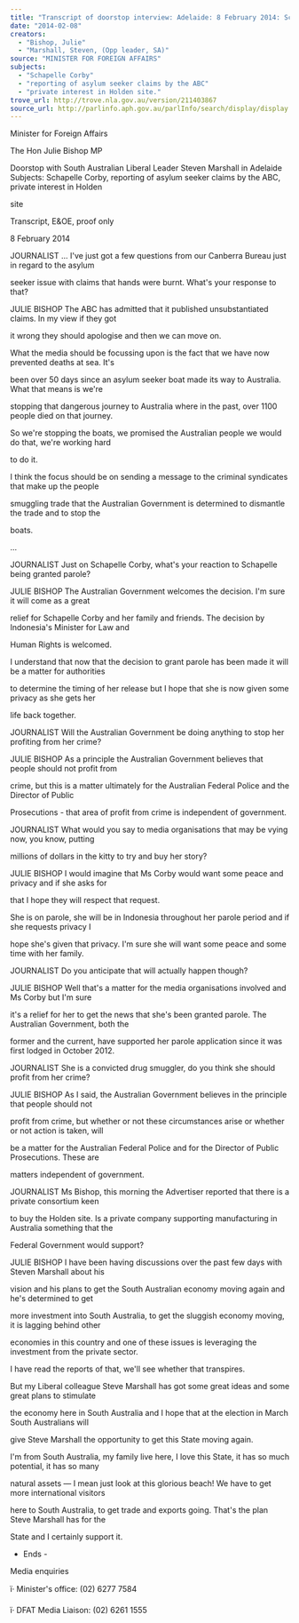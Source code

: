 ```yaml
---
title: "Transcript of doorstop interview: Adelaide: 8 February 2014: Schapelle Corby; reporting of asylum seeker claims by the ABC; private interest in Holden site."
date: "2014-02-08"
creators:
  - "Bishop, Julie"
  - "Marshall, Steven, (Opp leader, SA)"
source: "MINISTER FOR FOREIGN AFFAIRS"
subjects:
  - "Schapelle Corby"
  - "reporting of asylum seeker claims by the ABC"
  - "private interest in Holden site."
trove_url: http://trove.nla.gov.au/version/211403867
source_url: http://parlinfo.aph.gov.au/parlInfo/search/display/display.w3p;query=Id%3A%22media/pressrel/2991210%22
---
```


 Minister for Foreign Affairs 

 The Hon Julie Bishop MP 

 Doorstop with South Australian Liberal Leader  Steven Marshall in Adelaide  Subjects: Schapelle Corby, reporting of asylum seeker claims by the ABC, private interest in Holden 

 site 

 Transcript, E&OE, proof only 

 8 February 2014 

 JOURNALIST ... I've just got a few questions from our Canberra Bureau just in regard to the asylum 

 seeker issue with claims that hands were burnt. What's your response to that?  

 JULIE BISHOP The ABC has admitted that it published unsubstantiated claims. In my view if they got 

 it wrong they should apologise and then we can move on.  

 What the media should be focussing upon is the fact that we have now prevented deaths at sea. It's 

 been over 50 days since an asylum seeker boat made its way to Australia. What that means is we're 

 stopping that dangerous journey to Australia where in the past, over 1100 people died on that journey. 

 So we're stopping the boats, we promised the Australian people we would do that, we're working hard 

 to do it.  

 I think the focus should be on sending a message to the criminal syndicates that make up the people 

 smuggling trade that the Australian Government is determined to dismantle the trade and to stop the 

 boats.  

 ...  

 JOURNALIST Just on Schapelle Corby, what's your reaction to Schapelle being granted parole?  

 JULIE BISHOP The Australian Government welcomes the decision. I'm sure it will come as a great 

 relief for Schapelle Corby and her family and friends. The decision by Indonesia's Minister for Law and 

 Human Rights is welcomed.  

 I understand that now that the decision to grant parole has been made it will be a matter for authorities 

 to determine the timing of her release but I hope that she is now given some privacy as she gets her 

 life back together.  

 JOURNALIST Will the Australian Government be doing anything to stop her profiting from her crime?  

 JULIE BISHOP As a principle the Australian Government believes that people should not profit from 

 crime, but this is a matter ultimately for the Australian Federal Police and the Director of Public 

 Prosecutions - that area of profit from crime is independent of government.  

 JOURNALIST What would you say to media organisations that may be vying now, you know, putting 

 millions of dollars in the kitty to try and buy her story?  

 JULIE BISHOP I would imagine that Ms Corby would want some peace and privacy and if she asks for 

 that I hope they will respect that request.  

 She is on parole, she will be in Indonesia throughout her parole period and if she requests privacy I 

 hope she's given that privacy. I'm sure she will want some peace and some time with her family.  

 JOURNALIST Do you anticipate that will actually happen though?  

 JULIE BISHOP Well that's a matter for the media organisations involved and Ms Corby but I'm sure 

 it's a relief for her to get the news that she's been granted parole. The Australian Government, both the 

 former and the current, have supported her parole application since it was first lodged in October 2012.  

 JOURNALIST She is a convicted drug smuggler, do you think she should profit from her crime?  

 JULIE BISHOP As I said, the Australian Government believes in the principle that people should not 

 profit from crime, but whether or not these circumstances arise or whether or not action is taken, will 

 be a matter for the Australian Federal Police and for the Director of Public Prosecutions. These are 

 matters independent of government.  

 JOURNALIST Ms Bishop, this morning the Advertiser reported that there is a private consortium keen 

 to buy the Holden site. Is a private company supporting manufacturing in Australia something that the 

 Federal Government would support?  

 JULIE BISHOP I have been having discussions over the past few days with Steven Marshall about his 

 vision and his plans to get the South Australian economy moving again and he's determined to get 

 more investment into South Australia, to get the sluggish economy moving, it is lagging behind other 

 economies in this country and one of these issues is leveraging the investment from the private sector. 

 I have read the reports of that, we'll see whether that transpires.  

 But my Liberal colleague Steve Marshall has got some great ideas and some great plans to stimulate 

 the economy here in South Australia and I hope that at the election in March South Australians will 

 give Steve Marshall the opportunity to get this State moving again.  

 I'm from South Australia, my family live here, I love this State, it has so much potential, it has so many 

 natural assets — I mean just look at this glorious beach! We have to get more international visitors 

 here to South Australia, to get trade and exports going. That's the plan Steve Marshall has for the 

 State and I certainly support it.  

 - Ends -  

 Media enquiries 

 ï· Minister's office: (02) 6277 7584  

 ï· DFAT Media Liaison: (02) 6261 1555  

 

